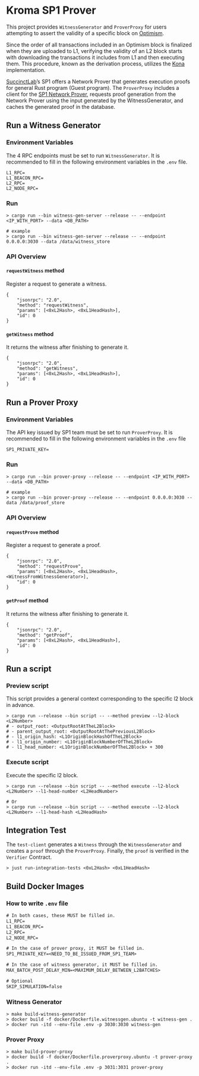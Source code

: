 # Kroma SP1 Prover

This project provides `WitnessGenerator` and `ProverProxy` for users attempting to assert the
validity of a specific block on [Optimism](https://www.optimism.io/).

Since the order of all transactions included in an Optimism block is finalized when they are
uploaded to L1, verifying the validity of an L2 block starts with downloading the transactions it
includes from L1 and then executing them. This procedure, known as the derivation process, utilizes
the [Kona](https://github.com/anton-rs/kona) implementation.

[SuccinctLab](https://www.succinct.xyz/)’s SP1 offers a Network Prover that generates execution
proofs for general Rust program (Guest program). The `ProverProxy` includes a client for the
[SP1 Network Prover](https://docs.succinct.xyz/generating-proofs/prover-network.html), requests
proof generation from the Network Prover using the input generated by the WitnessGenerator, and
caches the generated proof in the database.

## Run a Witness Generator

### Environment Variables

The 4 RPC endpoints must be set to run `WitnessGenerator`. It is recommended to fill in
the following environment variables in the `.env` file.

```shell
L1_RPC=
L1_BEACON_RPC=
L2_RPC=
L2_NODE_RPC=
```

### Run

``` shell
> cargo run --bin witness-gen-server --release -- --endpoint <IP_WITH_PORT> --data <DB_PATH>
```

``` shell
# example
> cargo run --bin witness-gen-server --release -- --endpoint 0.0.0.0:3030 --data /data/witness_store
```

### API Overview

#### `requestWitness` method

Register a request to generate a witness.

``` shell
{
    "jsonrpc": "2.0",
    "method": "requestWitness",
    "params": [<0xL2Hash>, <0xL1HeadHash>],
    "id": 0
}
```

#### `getWitness` method

It returns the witness after finishing to generate it.

``` shell
{
    "jsonrpc": "2.0",
    "method": "getWitness",
    "params": [<0xL2Hash>, <0xL1HeadHash>],
    "id": 0
}
```

## Run a Prover Proxy

### Environment Variables

The API key issued by SP1 team must be set to run `ProverProxy`. It is recommended to fill in
the following environment variables in the `.env` file

```shell
SP1_PRIVATE_KEY=
```

### Run

``` shell
> cargo run --bin prover-proxy --release -- --endpoint <IP_WITH_PORT> --data <DB_PATH>
```

``` shell
# example
> cargo run --bin prover-proxy --release -- --endpoint 0.0.0.0:3030 --data /data/proof_store
```

### API Overview

#### `requestProve` method

Register a request to generate a proof.

``` shell
{
    "jsonrpc": "2.0",
    "method": "requestProve",
    "params": [<0xL2Hash>, <0xL1HeadHash>, <WitnessFromWitnessGenerator>],
    "id": 0
}
```

#### `getProof` method

It returns the witness after finishing to generate it.

``` shell
{
    "jsonrpc": "2.0",
    "method": "getProof",
    "params": [<0xL2Hash>, <0xL1HeadHash>],
    "id": 0
}
```

## Run a script

### Preview script

This script provides a general context corresponding to the specific l2 block in advance.

```shell
> cargo run --release --bin script -- --method preview --l2-block <L2Number>
# - output_root: <OutputRootAtTheL2Block>
# - parent_output_root: <OutputRootAtThePreviousL2Block>
# - l1_origin_hash: <L1OriginBlockHashOfTheL2Block>
# - l1_origin_number: <L1OriginBlockNumberOfTheL2Block>
# - l1_head_number: <L1OriginBlockNumberOfTheL2Block> + 300
```

### Execute script

Execute the specific l2 block.

```shell
> cargo run --release --bin script -- --method execute --l2-block <L2Number> --l1-head-number <L2HeadNumber>

# Or
> cargo run --release --bin script -- --method execute --l2-block <L2Number> --l1-head-hash <L2HeadHash>
```

## Integration Test

The `test-client` generates a `Witness` through the `WitnessGenerator` and creates a `proof` through
the `ProverProxy`. Finally, the `proof` is verified in the `Verifier` Contract.

``` shell
> just run-integration-tests <0xL2Hash> <0xL1HeadHash>
```

## Build Docker Images

### How to write `.env` file

``` txt
# In both cases, these MUST be filled in.
L1_RPC=
L1_BEACON_RPC=
L2_RPC=
L2_NODE_RPC=

# In the case of prover proxy, it MUST be filled in.
SP1_PRIVATE_KEY=<NEED_TO_BE_ISSUED_FROM_SP1_TEAM>

# In the case of witness generator, it MUST be filled in.
MAX_BATCH_POST_DELAY_MIN=<MAXIMUM_DELAY_BETWEEN_L2BATCHES>

# Optional
SKIP_SIMULATION=false
```

### Witness Generator

``` shell
> make build-witness-generator
> docker build -f docker/Dockerfile.witnessgen.ubuntu -t witness-gen .
> docker run -itd --env-file .env -p 3030:3030 witness-gen
```

### Prover Proxy

``` shell
> make build-prover-proxy
> docker build -f docker/Dockerfile.proverproxy.ubuntu -t prover-proxy .
> docker run -itd --env-file .env -p 3031:3031 prover-proxy
```

